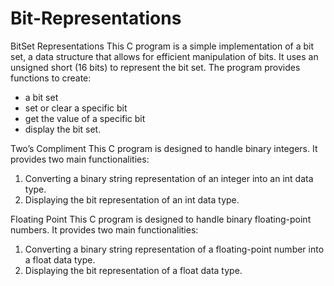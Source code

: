 # Bit-Representations

BitSet Representations
This C program is a simple implementation of a bit set, a data structure that allows for efficient manipulation of bits. It uses an unsigned short (16 bits) to represent the bit set. 
The program provides functions to create:
- a bit set
- set or clear a specific bit
- get the value of a specific bit
- display the bit set.

Two’s Compliment
This C program is designed to handle binary integers. It provides two main functionalities:
1) Converting a binary string representation of an integer into an int data type.
2) Displaying the bit representation of an int data type.

Floating Point
This C program is designed to handle binary floating-point numbers. It provides two main functionalities:
1) Converting a binary string representation of a floating-point number into a float data type.
2) Displaying the bit representation of a float data type.
